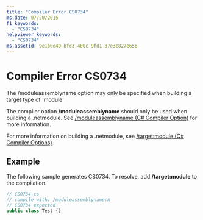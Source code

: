 ```yaml
---
title: "Compiler Error CS0734"
ms.date: 07/20/2015
f1_keywords: 
  - "CS0734"
helpviewer_keywords: 
  - "CS0734"
ms.assetid: 9e1b0e49-bfc3-400c-9fd1-37e3c827e656
---
```

# Compiler Error CS0734
The /moduleassemblyname option may only be specified when building a target type of 'module'  
  
 The compiler option **/moduleassemblyname** should only be used when building a .netmodule. See [/moduleassemblyname (C# Compiler Option)](../language-reference/compiler-options/moduleassemblyname-compiler-option.md) for more information.  
  
 For more information on building a .netmodule, see [/target:module (C# Compiler Options)](../language-reference/compiler-options/target-module-compiler-option.md).  
  
## Example  
 The following sample generates CS0734. To resolve, add **/target:module** to the compilation.  
  
```csharp  
// CS0734.cs  
// compile with: /moduleassemblyname:A  
// CS0734 expected  
public class Test {}  
```

